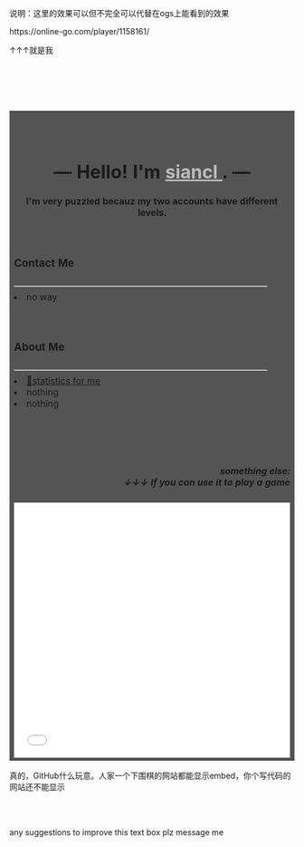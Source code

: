 <p>说明：这里的效果可以但不完全可以代替在ogs上能看到的效果</p>
<p>https://online-go.com/player/1158161/</p>
<p>↑↑↑就是我</p>
<br><br><br><br>

<table bgcolor="#545454" width="100%">
<tbody>
<tr>
    <td><br><br><div align="center"><h1>
—  Hello! I'm <u><a href="https://online-go.com/player/1158161/" style="color:#bbb">siancl </a></u>.  —</h1><h4>
I'm very puzzled becauz my two accounts have different levels.
</h4></div><br>
<h3>Contact Me</h3>
<div style="color:white">————————————————————————————</div>
<li>no way</li>
<br><br>
<h3>About Me</h3>
<div style="color:white">————————————————————————————</div>
<li><a href="https://avavt.github.io/gotstats/#/user/siancl">🔗statistics for me </a></li><li>nothing</li><li>nothing</li>

<br><br><br>
<h5><div align="right">something else:</br>↓↓↓ If you can use it to play a game <div></h5>
<embed src="/play" width="100%" height=450>

</td>
</tr>
</tbody>
</table>

<p>真的，GitHub什么玩意。人家一个下围棋的网站都能显示embed，你个写代码的网站还不能显示</p>
<br><br>
<p>any suggestions to improve this text box plz message me</p>
